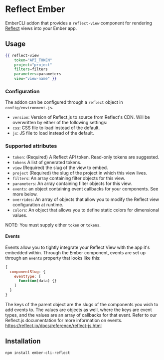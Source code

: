 # Reflect Ember

EmberCLI addon that provides a `reflect-view` component for rendering [Reflect](https://reflect.io) views into your Ember app.

## Usage

```handlebars
{{ reflect-view
    token="API_TOKEN"
    project="project"
    filters=filters
    parameters=parameters
    view="view-name" }}
```

### Configuration

The addon can be configured through a `reflect` object in `config/environment.js`.

* `version`: Version of Reflect.js to source from Reflect's CDN. Will be overwritten by either of the following settings:
* `css`: CSS file to load instead of the default.
* `js`: JS file to load instead of the default.

### Supported attributes

* `token`: (Required) A Reflect API token. Read-only tokens are suggested.
* `tokens` A list of generated tokens.
* `view` (Required) the slug of the view to embed.
* `project` (Required) the slug of the project in which this view lives.
* `filters`: An array containing filter objects for this view.
* `parameters`: An array containing filter objects for this view.
* `events`: an object containing event callbacks for your components. See more below.
* `overrides`: An array of objects that allow you to modify the Reflect view configuration at runtime.
* `colors`: An object that allows you to define static colors for dimensional values.

NOTE: You must supply either `token` or `tokens`.

#### Events

Events allow you to tightly integrate your Reflect View with the app it's embedded within.
Through the Ember component, events are set up through an `events` property that looks like this:

```javascript
{
  componentSlug: {
    eventType: [
      function(data) {}
    ]
  }
}
```
The keys of the parent object are the slugs of the components you wish to add events to.
The values are objects as well, where the keys are event types, and the values are an array of callbacks
for that event. Refer to our Reflect.js documentation for more information on events. https://reflect.io/docs/reference/reflect-js.html

## Installation

`npm install ember-cli-reflect`
